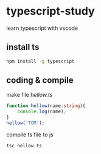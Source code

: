 # typescript-study
learn typescript with vscode 
## install ts
```bash
npm install -g typescript
```
## coding & compile
make file *hellow.ts*
```typescript
function hellow(name:string){
    console.log(name);
}
hellow('TOM');
```
compile ts file to js
```bash
tsc hellow.ts
```
